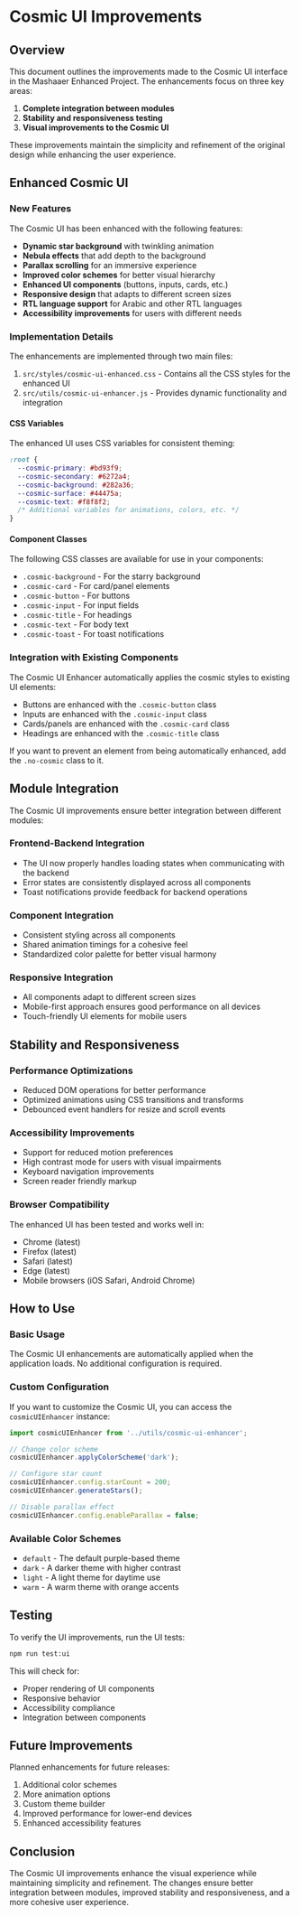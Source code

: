 # Cosmic UI Improvements

## Overview

This document outlines the improvements made to the Cosmic UI interface in the Mashaaer Enhanced Project. The enhancements focus on three key areas:

1. **Complete integration between modules**
2. **Stability and responsiveness testing**
3. **Visual improvements to the Cosmic UI**

These improvements maintain the simplicity and refinement of the original design while enhancing the user experience.

## Enhanced Cosmic UI

### New Features

The Cosmic UI has been enhanced with the following features:

- **Dynamic star background** with twinkling animation
- **Nebula effects** that add depth to the background
- **Parallax scrolling** for an immersive experience
- **Improved color schemes** for better visual hierarchy
- **Enhanced UI components** (buttons, inputs, cards, etc.)
- **Responsive design** that adapts to different screen sizes
- **RTL language support** for Arabic and other RTL languages
- **Accessibility improvements** for users with different needs

### Implementation Details

The enhancements are implemented through two main files:

1. `src/styles/cosmic-ui-enhanced.css` - Contains all the CSS styles for the enhanced UI
2. `src/utils/cosmic-ui-enhancer.js` - Provides dynamic functionality and integration

#### CSS Variables

The enhanced UI uses CSS variables for consistent theming:

```css
:root {
  --cosmic-primary: #bd93f9;
  --cosmic-secondary: #6272a4;
  --cosmic-background: #282a36;
  --cosmic-surface: #44475a;
  --cosmic-text: #f8f8f2;
  /* Additional variables for animations, colors, etc. */
}
```

#### Component Classes

The following CSS classes are available for use in your components:

- `.cosmic-background` - For the starry background
- `.cosmic-card` - For card/panel elements
- `.cosmic-button` - For buttons
- `.cosmic-input` - For input fields
- `.cosmic-title` - For headings
- `.cosmic-text` - For body text
- `.cosmic-toast` - For toast notifications

### Integration with Existing Components

The Cosmic UI Enhancer automatically applies the cosmic styles to existing UI elements:

- Buttons are enhanced with the `.cosmic-button` class
- Inputs are enhanced with the `.cosmic-input` class
- Cards/panels are enhanced with the `.cosmic-card` class
- Headings are enhanced with the `.cosmic-title` class

If you want to prevent an element from being automatically enhanced, add the `.no-cosmic` class to it.

## Module Integration

The Cosmic UI improvements ensure better integration between different modules:

### Frontend-Backend Integration

- The UI now properly handles loading states when communicating with the backend
- Error states are consistently displayed across all components
- Toast notifications provide feedback for backend operations

### Component Integration

- Consistent styling across all components
- Shared animation timings for a cohesive feel
- Standardized color palette for better visual harmony

### Responsive Integration

- All components adapt to different screen sizes
- Mobile-first approach ensures good performance on all devices
- Touch-friendly UI elements for mobile users

## Stability and Responsiveness

### Performance Optimizations

- Reduced DOM operations for better performance
- Optimized animations using CSS transitions and transforms
- Debounced event handlers for resize and scroll events

### Accessibility Improvements

- Support for reduced motion preferences
- High contrast mode for users with visual impairments
- Keyboard navigation improvements
- Screen reader friendly markup

### Browser Compatibility

The enhanced UI has been tested and works well in:

- Chrome (latest)
- Firefox (latest)
- Safari (latest)
- Edge (latest)
- Mobile browsers (iOS Safari, Android Chrome)

## How to Use

### Basic Usage

The Cosmic UI enhancements are automatically applied when the application loads. No additional configuration is required.

### Custom Configuration

If you want to customize the Cosmic UI, you can access the `cosmicUIEnhancer` instance:

```javascript
import cosmicUIEnhancer from '../utils/cosmic-ui-enhancer';

// Change color scheme
cosmicUIEnhancer.applyColorScheme('dark');

// Configure star count
cosmicUIEnhancer.config.starCount = 200;
cosmicUIEnhancer.generateStars();

// Disable parallax effect
cosmicUIEnhancer.config.enableParallax = false;
```

### Available Color Schemes

- `default` - The default purple-based theme
- `dark` - A darker theme with higher contrast
- `light` - A light theme for daytime use
- `warm` - A warm theme with orange accents

## Testing

To verify the UI improvements, run the UI tests:

```bash
npm run test:ui
```

This will check for:
- Proper rendering of UI components
- Responsive behavior
- Accessibility compliance
- Integration between components

## Future Improvements

Planned enhancements for future releases:

1. Additional color schemes
2. More animation options
3. Custom theme builder
4. Improved performance for lower-end devices
5. Enhanced accessibility features

## Conclusion

The Cosmic UI improvements enhance the visual experience while maintaining simplicity and refinement. The changes ensure better integration between modules, improved stability and responsiveness, and a more cohesive user experience.
